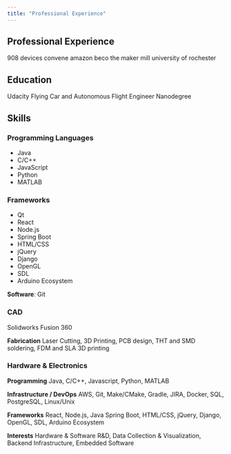 ```yaml
---
title: "Professional Experience"
---
```



## Professional Experience
908 devices
convene
amazon
beco
the maker mill
university of rochester


## Education
Udacity
Flying Car and Autonomous Flight Engineer Nanodegree



## Skills

### Programming Languages
- Java
- C/C++
- JavaScript
- Python
- MATLAB

### Frameworks
- Qt
- React
- Node.js
- Spring Boot
- HTML/CSS
- jQuery
- Django
- OpenGL
- SDL
- Arduino Ecosystem

**Software**:
Git



### CAD
Solidworks
Fusion 360

**Fabrication**
Laser Cutting, 3D Printing, PCB design, THT and SMD soldering, FDM and SLA 3D printing

### Hardware & Electronics

**Programming** Java, C/C++, Javascript, Python, MATLAB

**Infrastructure / DevOps** AWS, Git, Make/CMake, Gradle, JIRA, Docker, SQL, PostgreSQL, Linux/Unix

**Frameworks** React, Node.js, Java Spring Boot, HTML/CSS, jQuery, Django, OpenGL, SDL, Arduino Ecosystem

**Interests** Hardware & Software R&D, Data Collection & Visualization, Backend Infrastructure, Embedded Software
